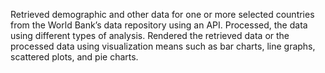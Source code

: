 Retrieved demographic and other data for one or more selected countries from the World Bank’s data repository using an API. Processed, the data using different types of analysis. Rendered the retrieved data or the processed data using visualization means such as bar charts, line graphs, scattered plots, and pie charts.
